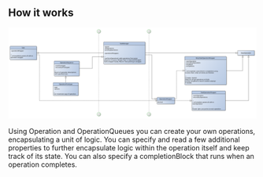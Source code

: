 ## How it works

![](resources/TaskManager.svg)

Using Operation and OperationQueues you can create your own operations, encapsulating a unit of logic. You can specify and read a few additional properties to further encapsulate logic within the operation itself and keep track of its state. You can also specify a completionBlock that runs when an operation completes.
